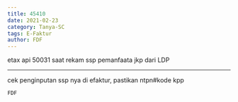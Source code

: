 ```yaml
---
title: 45410
date: 2021-02-23
category: Tanya-SC
tags: E-Faktur
author: FDF
---
```


etax api 50031 saat rekam ssp pemanfaata jkp dari LDP

---

cek penginputan ssp nya di efaktur, pastikan ntpn#kode kpp

`FDF`
